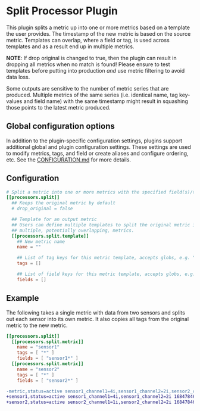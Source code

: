 # Split Processor Plugin

This plugin splits a metric up into one or more metrics based on a template
the user provides. The timestamp of the new metric is based on the source
metric. Templates can overlap, where a field or tag, is used across templates
and as a result end up in multiple metrics.

**NOTE**: If drop original is changed to true, then the plugin can result in
dropping all metrics when no match is found! Please ensure to test
templates before putting into production *and* use metric filtering to
avoid data loss.

Some outputs are sensitive to the number of metric series that are produced.
Multiple metrics of the same series (i.e. identical name, tag key-values and
field name) with the same timestamp might result in squashing those points
to the latest metric produced.

## Global configuration options <!-- @/docs/includes/plugin_config.md -->

In addition to the plugin-specific configuration settings, plugins support
additional global and plugin configuration settings. These settings are used to
modify metrics, tags, and field or create aliases and configure ordering, etc.
See the [CONFIGURATION.md][CONFIGURATION.md] for more details.

[CONFIGURATION.md]: ../../../docs/CONFIGURATION.md#plugins

## Configuration

```toml @sample.conf
# Split a metric into one or more metrics with the specified field(s)/tag(s)
[[processors.split]]
  ## Keeps the original metric by default
  # drop_original = false

  ## Template for an output metric
  ## Users can define multiple templates to split the original metric into
  ## multiple, potentially overlapping, metrics.
  [[processors.split.template]]
    ## New metric name
    name = ""

    ## List of tag keys for this metric template, accepts globs, e.g. "*"
    tags = []

    ## List of field keys for this metric template, accepts globs, e.g. "*"
    fields = []
```

## Example

The following takes a single metric with data from two sensors and splits out
each sensor into its own metric. It also copies all tags from the original
metric to the new metric.

```toml
[[processors.split]]
  [[processors.split.metric]]
    name = "sensor1"
    tags = [ "*" ]
    fields = [ "sensor1*" ]
  [[processors.split.metric]]
    name = "sensor2"
    tags = [ "*" ]
    fields = [ "sensor2*" ]
```

```diff
-metric,status=active sensor1_channel1=4i,sensor1_channel2=2i,sensor2_channel1=1i,sensor2_channel2=2i 1684784689000000000
+sensor1,status=active sensor1_channel1=4i,sensor1_channel2=2i 1684784689000000000
+sensor2,status=active sensor2_channel1=1i,sensor2_channel2=2i 1684784689000000000
```
